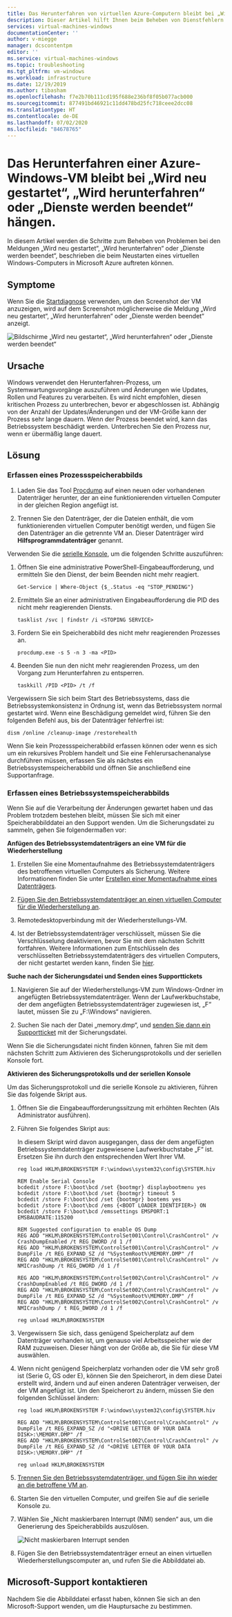 ```yaml
---
title: Das Herunterfahren von virtuellen Azure-Computern bleibt bei „Wird neu gestartet“, „Wird herunterfahren“ oder „Dienste werden beendet“ hängen | Microsoft-Dokumentation
description: Dieser Artikel hilft Ihnen beim Beheben von Dienstfehlern in virtuellen Azure Windows-Computern.
services: virtual-machines-windows
documentationCenter: ''
author: v-miegge
manager: dcscontentpm
editor: ''
ms.service: virtual-machines-windows
ms.topic: troubleshooting
ms.tgt_pltfrm: vm-windows
ms.workload: infrastructure
ms.date: 12/19/2019
ms.author: tibasham
ms.openlocfilehash: f7e2b70b111cd195f688e236bf8f05b077acb000
ms.sourcegitcommit: 877491bd46921c11dd478bd25fc718ceee2dcc08
ms.translationtype: HT
ms.contentlocale: de-DE
ms.lasthandoff: 07/02/2020
ms.locfileid: "84678765"
---
```

# <a name="azure-windows-vm-shutdown-is-stuck-on-restarting-shutting-down-or-stopping-services"></a>Das Herunterfahren einer Azure-Windows-VM bleibt bei „Wird neu gestartet“, „Wird herunterfahren“ oder „Dienste werden beendet“ hängen.

In diesem Artikel werden die Schritte zum Beheben von Problemen bei den Meldungen „Wird neu gestartet“, „Wird herunterfahren“ oder „Dienste werden beendet“, beschrieben die beim Neustarten eines virtuellen Windows-Computers in Microsoft Azure auftreten können.

## <a name="symptoms"></a>Symptome

Wenn Sie die [Startdiagnose](https://docs.microsoft.com/azure/virtual-machines/troubleshooting/boot-diagnostics) verwenden, um den Screenshot der VM anzuzeigen, wird auf dem Screenshot möglicherweise die Meldung „Wird neu gestartet“, „Wird herunterfahren“ oder „Dienste werden beendet“ anzeigt.

![Bildschirme „Wird neu gestartet“, „Wird herunterfahren“ oder „Dienste werden beendet“](./media/boot-error-troubleshooting-windows/restart-shut-down-stop-service.png)
 
## <a name="cause"></a>Ursache

Windows verwendet den Herunterfahren-Prozess, um Systemwartungsvorgänge auszuführen und Änderungen wie Updates, Rollen und Features zu verarbeiten. Es wird nicht empfohlen, diesen kritischen Prozess zu unterbrechen, bevor er abgeschlossen ist. Abhängig von der Anzahl der Updates/Änderungen und der VM-Größe kann der Prozess sehr lange dauern. Wenn der Prozess beendet wird, kann das Betriebssystem beschädigt werden. Unterbrechen Sie den Prozess nur, wenn er übermäßig lange dauert.

## <a name="solution"></a>Lösung

### <a name="collect-a-process-memory-dump"></a>Erfassen eines Prozessspeicherabbilds

1. Laden Sie das Tool [Procdump](http://download.sysinternals.com/files/Procdump.zip) auf einen neuen oder vorhandenen Datenträger herunter, der an eine funktionierenden virtuellen Computer in der gleichen Region angefügt ist.

2. Trennen Sie den Datenträger, der die Dateien enthält, die vom funktionierenden virtuellen Computer benötigt werden, und fügen Sie den Datenträger an die getrennte VM an. Dieser Datenträger wird **Hilfsprogrammdatenträger**  genannt.

Verwenden Sie die [serielle Konsole](https://docs.microsoft.com/azure/virtual-machines/troubleshooting/serial-console-windows), um die folgenden Schritte auszuführen:

1. Öffnen Sie eine administrative PowerShell-Eingabeaufforderung, und ermitteln Sie den Dienst, der beim Beenden nicht mehr reagiert.

   ``
   Get-Service | Where-Object {$_.Status -eq "STOP_PENDING"}
   ``

2. Ermitteln Sie an einer administrativen Eingabeaufforderung die PID des nicht mehr reagierenden Diensts.

   ``
   tasklist /svc | findstr /i <STOPING SERVICE>
   ``

3. Fordern Sie ein Speicherabbild des nicht mehr reagierenden Prozesses an. <STOPPING SERVICE>

   ``
   procdump.exe -s 5 -n 3 -ma <PID>
   ``

4. Beenden Sie nun den nicht mehr reagierenden Prozess, um den Vorgang zum Herunterfahren zu entsperren.

   ``
   taskkill /PID <PID> /t /f
   ``

Vergewissern Sie sich beim Start des Betriebssystems, dass die Betriebssystemkonsistenz in Ordnung ist, wenn das Betriebssystem normal gestartet wird. Wenn eine Beschädigung gemeldet wird, führen Sie den folgenden Befehl aus, bis der Datenträger fehlerfrei ist:

``
dism /online /cleanup-image /restorehealth
``

Wenn Sie kein Prozessspeicherabbild erfassen können oder wenn es sich um ein rekursives Problem handelt und Sie eine Fehlerursachenanalyse durchführen müssen, erfassen Sie als nächstes ein Betriebssystemspeicherabbild und öffnen Sie anschließend eine Supportanfrage.

### <a name="collect-an-os-memory-dump"></a>Erfassen eines Betriebssystemspeicherabbilds

Wenn Sie auf die Verarbeitung der Änderungen gewartet haben und das Problem trotzdem bestehen bleibt, müssen Sie sich mit einer Speicherabbilddatei an den Support wenden. Um die Sicherungsdatei zu sammeln, gehen Sie folgendermaßen vor:

**Anfügen des Betriebssystemdatenträgers an eine VM für die Wiederherstellung**

1. Erstellen Sie eine Momentaufnahme des Betriebssystemdatenträgers des betroffenen virtuellen Computers als Sicherung. Weitere Informationen finden Sie unter [Erstellen einer Momentaufnahme eines Datenträgers](https://docs.microsoft.com/azure/virtual-machines/windows/snapshot-copy-managed-disk).

2. [Fügen Sie den Betriebssystemdatenträger an einen virtuellen Computer für die Wiederherstellung an](https://docs.microsoft.com/azure/virtual-machines/windows/troubleshoot-recovery-disks-portal).

3. Remotedesktopverbindung mit der Wiederherstellungs-VM.

4. Ist der Betriebssystemdatenträger verschlüsselt, müssen Sie die Verschlüsselung deaktivieren, bevor Sie mit dem nächsten Schritt fortfahren. Weitere Informationen zum Entschlüsseln des verschlüsselten Betriebssystemdatenträgers des virtuellen Computers, der nicht gestartet werden kann, finden Sie [hier](https://docs.microsoft.com/azure/virtual-machines/troubleshooting/troubleshoot-bitlocker-boot-error#solution).

**Suche nach der Sicherungsdatei und Senden eines Supporttickets**

1. Navigieren Sie auf der Wiederherstellungs-VM zum Windows-Ordner im angefügten Betriebssystemdatenträger. Wenn der Laufwerkbuchstabe, der dem angefügten Betriebssystemdatenträger zugewiesen ist, „F“ lautet, müssen Sie zu „F:\Windows“ navigieren.

2. Suchen Sie nach der Datei „memory.dmp“, und [senden Sie dann ein Supportticket](https://portal.azure.com/?#blade/Microsoft_Azure_Support/HelpAndSupportBlade) mit der Sicherungsdatei.

Wenn Sie die Sicherungsdatei nicht finden können, fahren Sie mit dem nächsten Schritt zum Aktivieren des Sicherungsprotokolls und der seriellen Konsole fort.

**Aktivieren des Sicherungsprotokolls und der seriellen Konsole**

Um das Sicherungsprotokoll und die serielle Konsole zu aktivieren, führen Sie das folgende Skript aus.

1. Öffnen Sie die Eingabeaufforderungssitzung mit erhöhten Rechten (Als Administrator ausführen).

2. Führen Sie folgendes Skript aus:

   In diesem Skript wird davon ausgegangen, dass der dem angefügten Betriebssystemdatenträger zugewiesene Laufwerkbuchstabe „F“ ist. Ersetzen Sie ihn durch den entsprechenden Wert Ihrer VM.

   ```
   reg load HKLM\BROKENSYSTEM F:\windows\system32\config\SYSTEM.hiv
   
   REM Enable Serial Console
   bcdedit /store F:\boot\bcd /set {bootmgr} displaybootmenu yes
   bcdedit /store F:\boot\bcd /set {bootmgr} timeout 5
   bcdedit /store F:\boot\bcd /set {bootmgr} bootems yes
   bcdedit /store F:\boot\bcd /ems {<BOOT LOADER IDENTIFIER>} ON
   bcdedit /store F:\boot\bcd /emssettings EMSPORT:1 EMSBAUDRATE:115200
   
   REM Suggested configuration to enable OS Dump
   REG ADD "HKLM\BROKENSYSTEM\ControlSet001\Control\CrashControl" /v CrashDumpEnabled /t REG_DWORD /d 1 /f
   REG ADD "HKLM\BROKENSYSTEM\ControlSet001\Control\CrashControl" /v DumpFile /t REG_EXPAND_SZ /d "%SystemRoot%\MEMORY.DMP" /f
   REG ADD "HKLM\BROKENSYSTEM\ControlSet001\Control\CrashControl" /v NMICrashDump /t REG_DWORD /d 1 /f

   REG ADD "HKLM\BROKENSYSTEM\ControlSet002\Control\CrashControl" /v CrashDumpEnabled /t REG_DWORD /d 1 /f
   REG ADD "HKLM\BROKENSYSTEM\ControlSet002\Control\CrashControl" /v DumpFile /t REG_EXPAND_SZ /d "%SystemRoot%\MEMORY.DMP" /f
   REG ADD "HKLM\BROKENSYSTEM\ControlSet002\Control\CrashControl" /v NMICrashDump / t REG_DWORD /d 1 /f
   
   reg unload HKLM\BROKENSYSTEM
   ```

3. Vergewissern Sie sich, dass genügend Speicherplatz auf dem Datenträger vorhanden ist, um genauso viel Arbeitsspeicher wie der RAM zuzuweisen. Dieser hängt von der Größe ab, die Sie für diese VM auswählen.

4. Wenn nicht genügend Speicherplatz vorhanden oder die VM sehr groß ist (Serie G, GS oder E), können Sie den Speicherort, in dem diese Datei erstellt wird, ändern und auf einen anderen Datenträger verweisen, der der VM angefügt ist. Um den Speicherort zu ändern, müssen Sie den folgenden Schlüssel ändern:

   ```
   reg load HKLM\BROKENSYSTEM F:\windows\system32\config\SYSTEM.hiv

   REG ADD "HKLM\BROKENSYSTEM\ControlSet001\Control\CrashControl" /v DumpFile /t REG_EXPAND_SZ /d "<DRIVE LETTER OF YOUR DATA DISK>:\MEMORY.DMP" /f
   REG ADD "HKLM\BROKENSYSTEM\ControlSet002\Control\CrashControl" /v DumpFile /t REG_EXPAND_SZ /d "<DRIVE LETTER OF YOUR DATA DISK>:\MEMORY.DMP" /f
   
   reg unload HKLM\BROKENSYSTEM
   ```

5. [Trennen Sie den Betriebssystemdatenträger, und fügen Sie ihn wieder an die betroffene VM an](https://docs.microsoft.com/azure/virtual-machines/windows/troubleshoot-recovery-disks-portal).

6. Starten Sie den virtuellen Computer, und greifen Sie auf die serielle Konsole zu.

7. Wählen Sie „Nicht maskierbaren Interrupt (NMI) senden“ aus, um die Generierung des Speicherabbilds auszulösen.

   ![Nicht maskierbaren Interrupt senden](./media/boot-error-troubleshooting-windows/send-nonmaskable-interrupt.png)

8. Fügen Sie den Betriebssystemdatenträger erneut an einen virtuellen Wiederherstellungscomputer an, und rufen Sie die Abbilddatei ab.

## <a name="contact-microsoft-support"></a>Microsoft-Support kontaktieren

Nachdem Sie die Abbilddatei erfasst haben, können Sie sich an den Microsoft-Support wenden, um die Hauptursache zu bestimmen.
